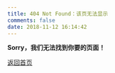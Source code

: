 ```yaml
---
title: 404 Not Found：该页无法显示
comments: false
date: 2018-11-12 16:14:42
---
```



**Sorry，我们无法找到你要的页面！** 

[返回首页](/)
